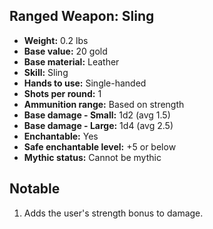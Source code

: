## Ranged Weapon: Sling
- **Weight:** 0.2 lbs
- **Base value:** 20 gold
- **Base material:** Leather
- **Skill:** Sling
- **Hands to use:** Single-handed
- **Shots per round:** 1
- **Ammunition range:** Based on strength
- **Base damage - Small:** 1d2 (avg 1.5)
- **Base damage - Large:** 1d4 (avg 2.5)
- **Enchantable:** Yes
- **Safe enchantable level:** +5 or below
- **Mythic status:** Cannot be mythic
## Notable
1. Adds the user's strength bonus to damage.
